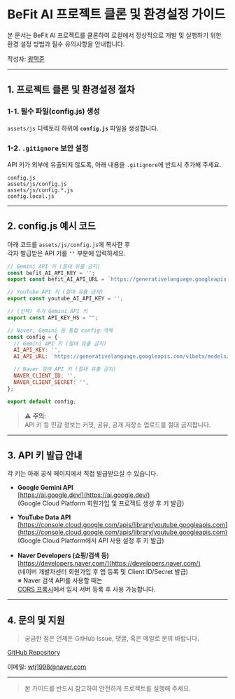 
# BeFit AI 프로젝트 클론 및 환경설정 가이드

본 문서는 BeFit AI 프로젝트를 클론하여 로컬에서 정상적으로 개발 및 실행하기 위한 환경 설정 방법과 필수 유의사항을 안내합니다.

작성자: [왕택준](https://github.com/TJK98)

---

## 1. 프로젝트 클론 및 환경설정 절차

### 1-1. 필수 파일(config.js) 생성

`assets/js` 디렉토리 하위에 **`config.js`** 파일을 생성합니다.

### 1-2. `.gitignore` 보안 설정

API 키가 외부에 유출되지 않도록, 아래 내용을 `.gitignore`에 반드시 추가해 주세요.

```
config.js
assets/js/config.js
assets/js/config.*.js
config.local.js
```

---

## 2. config.js 예시 코드

아래 코드를 `assets/js/config.js`에 복사한 후  
각자 발급받은 API 키를 **`''`** 부분에 입력하세요.

```javascript
// Gemini API 키 (절대 유출 금지)
const befit_AI_API_KEY = '';
export const befit_AI_API_URL = `https://generativelanguage.googleapis.com/v1beta/models/gemini-2.0-flash:generateContent?key=${befit_AI_API_KEY}`;

// YouTube API 키 (절대 유출 금지)
export const youtube_AI_API_KEY = '';

// (선택) 추가 Gemini API 키
export const API_KEY_HS = "";

// Naver, Gemini 등 통합 config 객체
const config = {
  // Gemini API 키 (절대 유출 금지)
  AI_API_KEY: '',
  AI_API_URL: `https://generativelanguage.googleapis.com/v1beta/models/gemini-2.0-flash:generateContent?key=${AI_API_KEY}`,

  // Naver 검색 API 키 (절대 유출 금지)
  NAVER_CLIENT_ID: '',
  NAVER_CLIENT_SECRET: '',
};

export default config;
```

> ⚠️ **주의:**  
> API 키 등 민감 정보는 커밋, 공유, 공개 저장소 업로드를 절대 금지합니다.

---

## 3. API 키 발급 안내

각 키는 아래 공식 페이지에서 직접 발급받으실 수 있습니다.

- **Google Gemini API**  
  [https://ai.google.dev/](https://ai.google.dev/)  
  (Google Cloud Platform 회원가입 및 프로젝트 생성 후 키 발급)

- **YouTube Data API**  
  [https://console.cloud.google.com/apis/library/youtube.googleapis.com](https://console.cloud.google.com/apis/library/youtube.googleapis.com)  
  (Google Cloud Platform에서 API 사용 설정 후 키 발급)

- **Naver Developers (쇼핑/검색 등)**  
  [https://developers.naver.com/](https://developers.naver.com/)  
  (네이버 개발자센터 회원가입 후 앱 등록 및 Client ID/Secret 발급)  
  ※ Naver 검색 API를 사용할 때는  
  [CORS 프록시](https://cors-anywhere.herokuapp.com/corsdemo)에서 임시 서버 등록 후 사용 가능합니다.

---

## 4. 문의 및 지원

> 궁금한 점은 언제든 GitHub Issue, 댓글, 혹은 메일로 문의 바랍니다.

[GitHub Repository](https://github.com/BeFit-crew/BeFit)

이메일: [wtj1998@naver.com](mailto:wtj1998@naver.com)

---

> 본 가이드를 반드시 참고하여 안전하게 프로젝트를 실행해 주세요.
